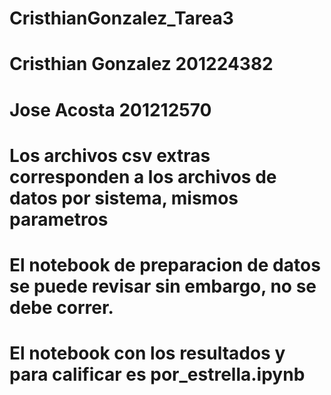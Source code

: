 # CristhianGonzalez_Tarea3
# Cristhian Gonzalez 201224382
# Jose Acosta 201212570
# Los archivos csv extras corresponden a los archivos de datos por sistema, mismos parametros
# El notebook de preparacion de datos se puede revisar sin embargo, no se debe correr.
# El notebook con los resultados y para calificar es por_estrella.ipynb